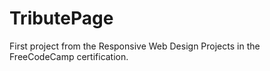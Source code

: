 # TributePage
 First project from the Responsive Web Design Projects in the FreeCodeCamp certification.

